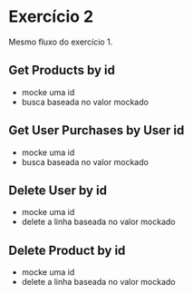 # Exercício 2
Mesmo fluxo do exercício 1.

## Get Products by id
- mocke uma id
- busca baseada no valor mockado

## Get User Purchases by User id
- mocke uma id
- busca baseada no valor mockado

## Delete User by id
- mocke uma id
- delete a linha baseada no valor mockado

## Delete Product by id
- mocke uma id
- delete a linha baseada no valor mockado
